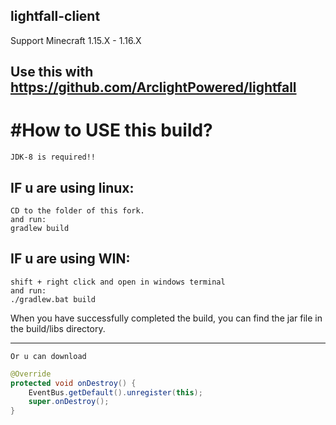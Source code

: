 ## lightfall-client

Support Minecraft 1.15.X - 1.16.X

Use this with https://github.com/ArclightPowered/lightfall
---------------------------------------------------------------

#How to USE this build?
===
    JDK-8 is required!!
## IF u are using linux:
    CD to the folder of this fork.
    and run:  
    gradlew build
## IF u are using WIN:
    shift + right click and open in windows terminal
    and run:  
    ./gradlew.bat build

When you have successfully completed the build, you can find the jar file in the build/libs directory.

---------------------------------------------------------------
    Or u can download 
```java
@Override
protected void onDestroy() {
    EventBus.getDefault().unregister(this);
    super.onDestroy();
}
```  
